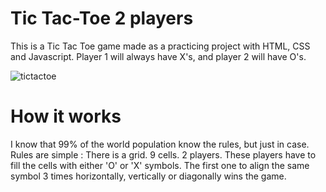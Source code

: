 # Tic Tac-Toe 2 players
This is a Tic Tac Toe game made as a practicing project with HTML, CSS and Javascript. Player 1 will always have X's, and player 2 will have O's.

![tictactoe](https://user-images.githubusercontent.com/90429463/158863654-17b83f70-2b71-4178-9dd7-842ebd42bade.jpg)

# How it works
I know that 99% of the world population know the rules, but just in case. Rules are simple : There is a grid. 9 cells. 2 players. These players have to fill the cells with either 'O' or 'X' symbols. The first one to align the same symbol 3 times horizontally, vertically or diagonally wins the game. 
